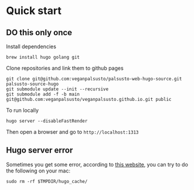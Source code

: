 # Quick start 

## DO this only once 
Install dependencies
```shell
brew install hugo golang git
```

Clone repositories and link them to github pages 
```
git clone git@github.com:veganpalsusto/palsusto-web-hugo-source.git palsusto-source-hugo
git submodule update --init --recursive
git submodule add -f -b main git@github.com:veganpalsusto/veganpalsusto.github.io.git public
```

To run locally
```shell
hugo server --disableFastRender 
```

Then open a browser and go to `http://localhost:1313`

## Hugo server error

Sometimes you get some error, according to [this website](https://wowchemy.com/docs/hugo-tutorials/troubleshooting/#error-failed-to-resolve-output-format), 
you can try to do the following on your mac: 

```
sudo rm -rf $TMPDIR/hugo_cache/
```
